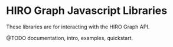 # HIRO Graph Javascript Libraries

These libraries are for interacting with the HIRO Graph API.

@TODO documentation, intro, examples, quickstart.
